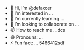 - 👋 Hi, I’m @defaxcer
- 👀 I’m interested in ...
- 🌱 I’m currently learning ...
- 💞️ I’m looking to collaborate on ...
- 📫 How to reach me ...dcs
- 😄 Pronouns: ...
- ⚡ Fun fact: ...
5466412sdf
<!---
defaxcer/defaxcer is a ✨ special ✨ repository 24545
because its `README.md` (this file) appears on your GitHub profile.
You can click the Preview link to take a look at your changes.jgf
--->
